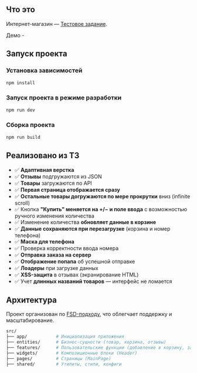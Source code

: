 ## Что это

Интернет-магазин — [Тестовое задание](https://o-complex.notion.site/React-Developer-Next-js-09c47b36c56447329399c044831c7ef9).

Демо -

## Запуск проекта

### Установка зависимостей

```sh
npm install
```

### Запуск проекта в режиме разработки

```sh
npm run dev
```

### Сборка проекта

```sh
npm run build
```

## Реализовано из ТЗ

- ✅ **Адаптивная верстка**
- ✅ **Отзывы** подгружаются из JSON
- ✅ **Товары** загружаются по API
- ✅ **Первая страница отображается сразу**
- ✅ **Остальные товары догружаются по мере прокрутки** вниз (infinite scroll)
- ✅ Кнопка **"Купить" меняется на +/− и поле ввода** с возможностью ручного изменения количества
- ✅ Изменение количества **обновляет данные в корзине**
- ✅ **Данные сохраняются при перезагрузке** (корзина и номер телефона)
- ✅ **Маска для телефона**
- ✅ Проверка корректности ввода номера
- ✅ **Отправка заказа на сервер**
- ✅ **Отображение попапа** об успешной отправке
- ✅ **Лоадеры** при загрузке данных
- ✅ **XSS-защита** в отзывах (экранирование HTML)
- ✅ Учет **длинных названий товаров** — интерфейс не ломается

## Архитектура

Проект организован по [FSD-подходу](https://feature-sliced.github.io/documentation/ru/), что облегчает поддержку и масштабирование.

```sh
src/
├── app/           # Инициализация приложения
├── entities/      # Бизнес-сущности (товар, корзина, отзывы)
├── features/      # Пользовательские функции (добавление в корзину, заказ)
├── widgets/       # Композиционные блоки (Header)
├── pages/         # Страницы (MainPage)
├── shared/        # Утилиты, стили, конфиги

```
